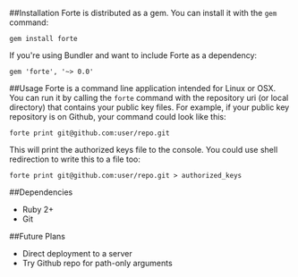 ##Installation
Forte is distributed as a gem. You can install it with the `gem` command:

    gem install forte

If you're using Bundler and want to include Forte as a dependency:

    gem 'forte', '~> 0.0'
##Usage
Forte is a command line application intended for Linux or OSX. You can run it by
calling the `forte` command with the repository uri (or local directory) that
contains your public key files. For example, if your public key repository is on
Github, your command could look like this:

    forte print git@github.com:user/repo.git

This will print the authorized keys file to the console. You could use shell
redirection to write this to a file too:

    forte print git@github.com:user/repo.git > authorized_keys

##Dependencies
* Ruby 2+
* Git

##Future Plans
* Direct deployment to a server
* Try Github repo for path-only arguments

